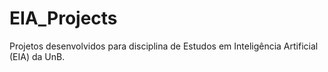 # EIA_Projects

Projetos desenvolvidos para disciplina de Estudos em Inteligência Artificial (EIA) da UnB.
